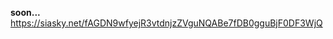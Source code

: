 <b>soon...</b>
<a href="https://t.me/linuxil1">https://siasky.net/fAGDN9wfyejR3vtdnjzZVguNQABe7fDB0gguBjF0DF3WjQ</a>
